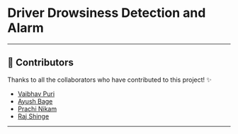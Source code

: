 # Driver Drowsiness Detection and Alarm

---

## 🚀 Contributors

Thanks to all the collaborators who have contributed to this project! ✨

- [Vaibhav Puri](https://github.com/VaibhavPuri2411)  
- [Ayush Bage](https://github.com/AyushBage)  
- [Prachi Nikam](https://github.com/<PrachiUsername>)  
- [Raj Shinge](https://github.com/Raj7757)  

---


